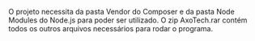 O projeto necessita da pasta Vendor do Composer e da pasta Node Modules do Node.js para poder ser utilizado. 
O zip AxoTech.rar contém todos os outros arquivos necessários para rodar o programa.
